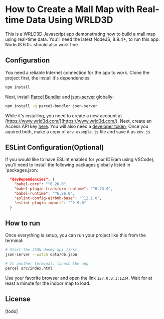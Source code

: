# How to Create a Mall Map with Real-time Data Using WRLD3D
This is a WRLD3D Javascript app demonstrating how to build a mall map using real-time data. You'll need the latest NodeJS, 8.9.4+, to run this app. NodeJS 6.0+ should also work fine.

## Configuration
You need a reliable Internet connection for the app to work. Clone the project first, the install it's dependencies:

```bash
npm install
```

Next, install [Parcel Bundler](https://parceljs.org) and [json-server](https://github.com/typicode/json-server) globally:

```bash
npm install -g parcel-bundler json-server
```

While it's installing, you need to create a new account at [https://www.wrld3d.com/](https://www.wrld3d.com/). Next, create an Access API key [here](https://mapdesigner.wrld3d.com/portal/latest/dev/). You will also need a [developer token](https://accounts.wrld3d.com/users/edit#developer-token); Once you aquired both, make a copy of `env.example.js` file and save it as `env.js`.

## ESLint Configuration(Optional)
If you would like to have ESLint enabled for your IDE(am using VSCode), you'll need to install the following packages globally listed in `packages.json:

```json
  "devDependencies": {
    "babel-core": "^6.26.0",
    "babel-plugin-transform-runtime": "^6.23.0",
    "babel-runtime": "^6.26.0",
    "eslint-config-airbnb-base": "^12.1.0",
    "eslint-plugin-import": "^2.9.0"
  }
```

## How to run
Once everything is setup, you can run your project like this from the terminal:

```bash
# Start the JSON dummy api first
json-server --watch data/db.json

# In another terminal, launch the app
parcel src/index.html
```

Use your favorite browser and open the link `127.0.0.1:1234`. Wait for at least a minute for the indoor map to load.

## License
[todo]